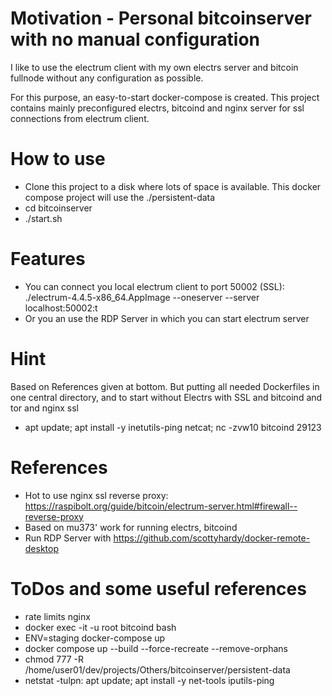 # Motivation - Personal bitcoinserver with no manual configuration
I like to use the electrum client with my own electrs server and bitcoin fullnode without 
any configuration as possible.

For this purpose, an easy-to-start docker-compose is created.
This project contains mainly preconfigured electrs, bitcoind and nginx server for ssl connections from electrum client.

# How to use
- Clone this project to a disk where lots of space is available.
This docker compose project will use the ./persistent-data
- cd bitcoinserver
- ./start.sh

# Features
- You can connect you local electrum client to port 50002 (SSL):
 ./electrum-4.4.5-x86_64.AppImage --oneserver --server localhost:50002:t
- Or you an use the RDP Server in which you can start electrum server

# Hint
Based on References given at bottom.
But putting all needed Dockerfiles in one central directory, and to start without 
Electrs with SSL and bitcoind and tor and nginx ssl

- apt update; apt install -y inetutils-ping netcat; nc -zvw10 bitcoind 29123

# References
- Hot to use nginx ssl reverse proxy: https://raspibolt.org/guide/bitcoin/electrum-server.html#firewall--reverse-proxy
- Based on mu373' work for running electrs, bitcoind
- Run RDP Server with https://github.com/scottyhardy/docker-remote-desktop

# ToDos and some useful references
- rate limits nginx
- docker exec -it -u root bitcoind bash
- ENV=staging docker-compose up
- docker compose up --build --force-recreate --remove-orphans
- chmod 777 -R /home/user01/dev/projects/Others/bitcoinserver/persistent-data
- netstat -tulpn: apt update; apt install -y net-tools iputils-ping